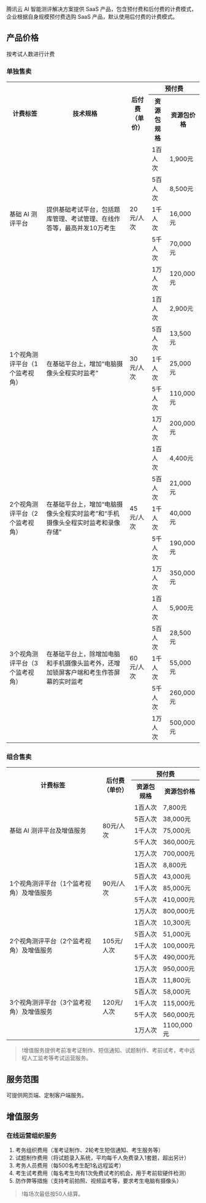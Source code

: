 腾讯云 AI 智能测评解决方案提供 SaaS 产品，包含预付费和后付费的计费模式，企业根据自身规模预付费选购 SaaS 产品，默认使用后付费的计费模式。


## 产品价格

按考试人数进行计费

### 单独售卖

<table>
<tbody>
<tr>
<th rowspan=2>计费标签</th>
<th rowspan=2>技术规格</th>
<th rowspan=2>后付费<br>（单价）</th>
<th colspan=2><center>预付费</center></th>
</tr>
    <tr>
        <th>资源包规格</th>
        <th>资源包价格</th>
    </tr>
<tr>
<td rowspan=6>基础 AI 测评平台</td>
<td rowspan=6>提供基础考试平台，包括题库管理、考试管理、在线作答等，最高并发10万考生</td>
<td rowspan=6>20元/人次</td>
</tr>
<tr>
<td>1百人次</td>
<td>1,900元</td>
</tr>
<tr>
<td>5百人次</td>
<td>8,500元</td>
</tr>
<tr>
<td>1千人次</td>
<td>16,000元</td>
</tr>
<tr>
<td>5千人次</td>
<td>70,000元</td>
</tr>
<tr>
<td>1万人次</td>
<td>120,000元</td>
</tr>
<tr>
<td rowspan=6>1个视角测评平台（1个监考视角）</td>
<td rowspan=6>在基础平台上，增加“电脑摄像头全程实时监考”</td>
<td rowspan=6>30元/人次</td>
</tr>
<tr>
<td>1百人次</td>
<td>2,900元</td>
</tr>
<tr>
<td>5百人次</td>
<td>13,500元</td>
</tr>
<tr>
<td>1千人次</td>
<td>25,000元</td>
</tr>
<tr>
<td>5千人次</td>
<td>110,000元</td>
</tr>
<tr>
<td>1万人次</td>
<td>200,000元</td>
</tr>
<tr>
<td rowspan=6>2个视角测评平台（2个监考视角）</td>
<td rowspan=6>在基础平台上，增加“电脑摄像头全程实时监考”和“手机摄像头全程实时监考和录像存储”</td>
<td rowspan=6>45元/人次</td>
</tr>
<tr>
<td>1百人次</td>
<td>4,400元</td>
</tr>
<tr>
<td>5百人次</td>
<td>21,000元</td>
</tr>
<tr>
<td>1千人次</td>
<td>40,000元</td>
</tr>
<tr>
<td>5千人次</td>
<td>190,000元</td>
</tr>
<tr>
<td>1万人次</td>
<td>350,000元</td>
</tr>
<tr>
<td rowspan=6>3个视角测评平台（3个监考视角）</td>
<td rowspan=6>在基础平台上，除增加电脑和手机摄像头监考外，还增加锁屏客户端和考生作答屏幕的实时监考</td>
<td rowspan=6>60元/人次</td>
</tr>
<tr>
<td>1百人次</td>
<td>5,900元</td>
</tr>
<tr>
<td>5百人次</td>
<td>28,500元</td>
</tr>
<tr>
<td>1千人次</td>
<td>55,000元</td>
</tr>
<tr>
<td>5千人次</td>
<td>260,000元</td>
</tr>
<tr>
<td>1万人次</td>
<td>500,000元</td>
</tr>
</tbody></table>


### 组合售卖
<table>
<tbody>
<tr>
<th rowspan=2>计费标签</th>
<th rowspan=2>后付费<br>（单价）</th>
<th colspan=2><center>预付费</center></th>
</tr>
    <tr>
        <th>资源包规格</th>
        <th>资源包价格</th>
    </tr>
<tr>
<td rowspan=6>基础 AI 测评平台及增值服务</td>
<td rowspan=6>80元/人次</td>
</tr>
<tr>
<td>1百人次</td>
<td>7,800元</td>
</tr>
<tr>
<td>5百人次</td>
<td>38,000元</td>
</tr>
<tr>
<td>1千人次</td>
<td>75,000元</td>
</tr>
<tr>
<td>5千人次</td>
<td>360,000元</td>
</tr>
<tr>
<td>1万人次</td>
<td>700,000元</td>
</tr>
<tr>
<td rowspan=6>1个视角测评平台（1个监考视角）及增值服务</td>
<td rowspan=6>90元/人次</td>
</tr>
<tr>
<td>1百人次</td>
<td>8,800元</td>
</tr>
<tr>
<td>5百人次</td>
<td>43,000元</td>
</tr>
<tr>
<td>1千人次</td>
<td>85,000元</td>
</tr>
<tr>
<td>5千人次</td>
<td>410,000元</td>
</tr>
<tr>
<td>1万人次</td>
<td>800,000元</td>
</tr>
<tr>
<td rowspan=6>2个视角测评平台（2个监考视角）及增值服务</td>
<td rowspan=6>105元/人次</td>
</tr>
<tr>
<td>1百人次</td>
<td>10,300元</td>
</tr>
<tr>
<td>5百人次</td>
<td>51,000元</td>
</tr>
<tr>
<td>1千人次</td>
<td>100,000元</td>
</tr>
<tr>
<td>5千人次</td>
<td>490,000元</td>
</tr>
<tr>
<td>1万人次</td>
<td>950,000元</td>
</tr>
<tr>
<td rowspan=6>3个视角测评平台（3个监考视角）及增值服务</td>
<td rowspan=6>120元/人次</td>
</tr>
<tr>
<td>1百人次</td>
<td>11,800元</td>
</tr>
<tr>
<td>5百人次</td>
<td>58,000元</td>
</tr>
<tr>
<td>1千人次</td>
<td>115,000元</td>
</tr>
<tr>
<td>5千人次</td>
<td>560,000元</td>
</tr>
<tr>
<td>1万人次</td>
<td>1100,000元</td>
</tr>
</tbody></table>

>!增值服务提供考前准考证制作、短信通知、试题制作、考前试考，考中远程人工监考等考试运营服务。


## 服务范围
可提供网页端、定制客户端服务。


## 增值服务
### 在线运营组织服务
1. 考务组织费用（准考证制作、2轮考生短信通知、考生服务等）
2. 试题制作费用（将试题录入系统，平均每千人免费录入1套题，超出另计）
3. 考务人员费用（每500名考生配1名远程监考）
4. 考生试考费用（每名考生均有1次免费试考的机会，用于考前软硬件检测）
5. 防作弊等措施（支持考前拍照、视频监考等，要求考生电脑有摄像头）

>!每场次最低按50人结算。





